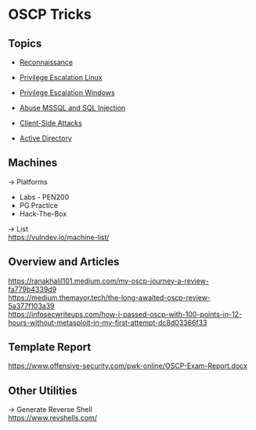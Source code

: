 # OSCP Tricks

## Topics

- [Reconnaissance](Reconnaissance.md)

- [Privilege Escalation Linux](privilege_escalation_linux.md)

- [Privilege Escalation Windows](privilege_escalation_windows.md)

- [Abuse MSSQL and SQL Injection](abuse_mssql_and_sql_injection.md)

- [Client-Side Attacks](client_sides_attacks.md)

- [Active Directory](active_directory.md)

## Machines
-> Platforms
- Labs - PEN200
- PG Practice
- Hack-The-Box

-> List  
https://vulndev.io/machine-list/

## Overview and Articles
https://ranakhalil101.medium.com/my-oscp-journey-a-review-fa779b4339d9  
https://medium.themayor.tech/the-long-awaited-oscp-review-5a377f103a39  
https://infosecwriteups.com/how-i-passed-oscp-with-100-points-in-12-hours-without-metasploit-in-my-first-attempt-dc8d03366f33  

## Template Report
https://www.offensive-security.com/pwk-online/OSCP-Exam-Report.docx 

## Other Utilities

-> Generate Reverse Shell  
https://www.revshells.com/
